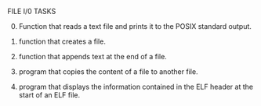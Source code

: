FILE I/0 TASKS

0. Function that reads a text file and prints it to the POSIX standard output.

1. function that creates a file.

2. function that appends text at the end of a file.

3. program that copies the content of a file to another file.

4.  program that displays the information contained in the ELF header at the start of an ELF file. 
